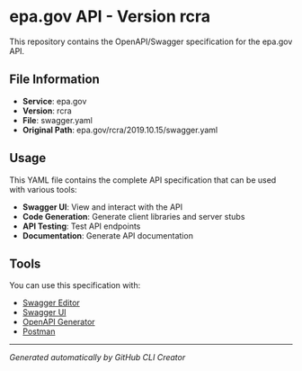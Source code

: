 # epa.gov API - Version rcra

This repository contains the OpenAPI/Swagger specification for the epa.gov API.

## File Information

- **Service**: epa.gov
- **Version**: rcra
- **File**: swagger.yaml
- **Original Path**: epa.gov/rcra/2019.10.15/swagger.yaml

## Usage

This YAML file contains the complete API specification that can be used with various tools:

- **Swagger UI**: View and interact with the API
- **Code Generation**: Generate client libraries and server stubs
- **API Testing**: Test API endpoints
- **Documentation**: Generate API documentation

## Tools

You can use this specification with:

- [Swagger Editor](https://editor.swagger.io/)
- [Swagger UI](https://swagger.io/tools/swagger-ui/)
- [OpenAPI Generator](https://openapi-generator.tech/)
- [Postman](https://www.postman.com/)

---

*Generated automatically by GitHub CLI Creator*
